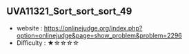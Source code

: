 ## UVA11321_Sort_sort_sort_49
+ website : https://onlinejudge.org/index.php?option=onlinejudge&page=show_problem&problem=2296
+ Difficulty : ★☆☆☆☆
